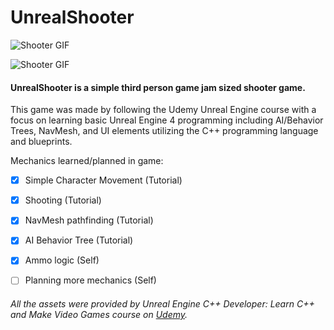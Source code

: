 # UnrealShooter
![Shooter GIF](https://media.giphy.com/media/KxcUPLzXy9TAuSJQtS/giphy.gif)

![Shooter GIF](https://media.giphy.com/media/JqDObrkns0OMAhmLHE/giphy.gif)

#### UnrealShooter is a simple third person game jam sized shooter game.

This game was made by following the Udemy Unreal Engine course with a focus on learning basic Unreal Engine 4 programming including AI/Behavior Trees, NavMesh, and UI elements utilizing the C++ programming language and blueprints.

Mechanics learned/planned in game:
- [x] Simple Character Movement (Tutorial)
- [x] Shooting (Tutorial)
- [x] NavMesh pathfinding (Tutorial)
- [x] AI Behavior Tree (Tutorial)
- [x] Ammo logic (Self)
- [ ] Planning more mechanics (Self)


###### All the assets were provided by *Unreal Engine C++ Developer: Learn C++ and Make Video Games* course on [Udemy](https://www.udemy.com/course/unrealcourse/).
